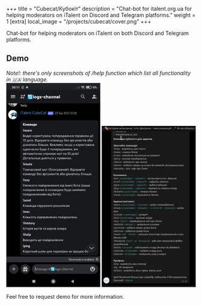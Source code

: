 +++
title = "Cubecat/Кубокіт"
description = "Chat-bot for italent.org.ua for helping moderators on iTalent on Discord and Telegram platforms."
weight = 1
[extra]
local_image = "/projects/cubecat/cover.png"
+++

Chat-bot for helping moderators on iTalent on both Discord and Telegram platforms.

## Demo
_Note!: there's only screenshots of /help function which list all functionality in 🇺🇦 language._  
<img alt="all parts" async src="ds.png" width="250px"></img>
<img alt="all parts" async src="telegram.png" width="250px"></img>

Feel free to request demo for more information.